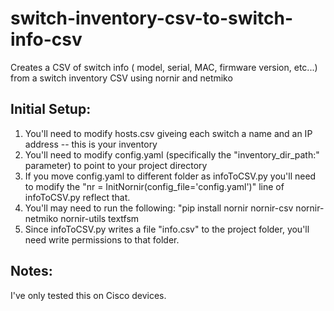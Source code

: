 # switch-inventory-csv-to-switch-info-csv
Creates a CSV of switch info ( model, serial, MAC, firmware version, etc...) from a switch inventory CSV using nornir and netmiko

## Initial Setup:
1) You'll need to modify hosts.csv giveing each switch a name and an IP address -- this is your inventory
2) You'll need to modify config.yaml (specifically the "inventory_dir_path:" parameter) to point to your project directory
3) If you move config.yaml to different folder as infoToCSV.py you'll need to modify the "nr = InitNornir(config_file='config.yaml')" line of infoToCSV.py reflect that.
4) You'll may need to run the following: "pip install nornir nornir-csv nornir-netmiko nornir-utils textfsm
5) Since infoToCSV.py writes a file "info.csv" to the project folder, you'll need write permissions to that folder.

## Notes:
I've only tested this on Cisco devices.
